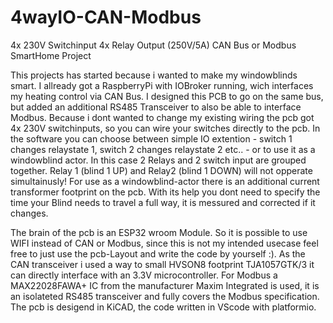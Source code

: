 # 4wayIO-CAN-Modbus
4x 230V Switchinput 4x Relay Output (250V/5A) CAN Bus or Modbus SmartHome Project

This projects has started because i wanted to make my windowblinds smart. I allready got a RaspberryPi with IOBroker running, wich interfaces my heating control via CAN Bus. 
I designed this PCB to go on the same bus, but added an additional RS485 Transceiver to also be able to interface Modbus.
Because i dont wanted to change my existing wiring the pcb got 4x 230V switchinputs, so you can wire your switches directly to the pcb. In the software you can choose between simple IO extention - switch 1 changes relaystate 1, switch 2 changes relaystate 2 etc.. - or to use it as a windowblind actor. In this case 2 Relays and 2 switch input are grouped together. Relay 1 (blind 1 UP) and Relay2 (blind 1 DOWN) will not opperate simultainusly! For use as a windowblind-actor there is an additional current transformer footprint on the pcb. With its help you dont need to specify the time your Blind needs to travel a full way, it is messured and corrected if it changes.

The brain of the pcb is an ESP32 wroom Module. So it is possible to use WIFI instead of CAN or Modbus, since this is not my intended usecase feel free to just use the pcb-Layout and write the code by yourself :). 
As the CAN transceiver i used a way to small HVSON8 footprint TJA1057GTK/3 it can directly interface with an 3.3V microcontroller. For Modbus a MAX22028FAWA+ IC from the manufacturer Maxim Integrated is used, it is an isolateted RS485 transceiver and fully covers the Modbus specification.
The pcb is desigend in KiCAD, the code written in VScode with platformio.

